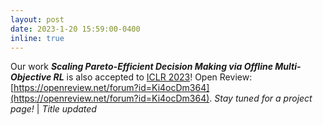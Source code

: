 ```yaml
---
layout: post
date: 2023-1-20 15:59:00-0400
inline: true
---
```


Our work ***Scaling Pareto-Efficient Decision Making via Offline Multi-Objective RL*** is also accepted to [ICLR 2023](https://iclr.cc/)! Open Review: [https://openreview.net/forum?id=Ki4ocDm364](https://openreview.net/forum?id=Ki4ocDm364). *Stay tuned for a project page!* | *Title updated*